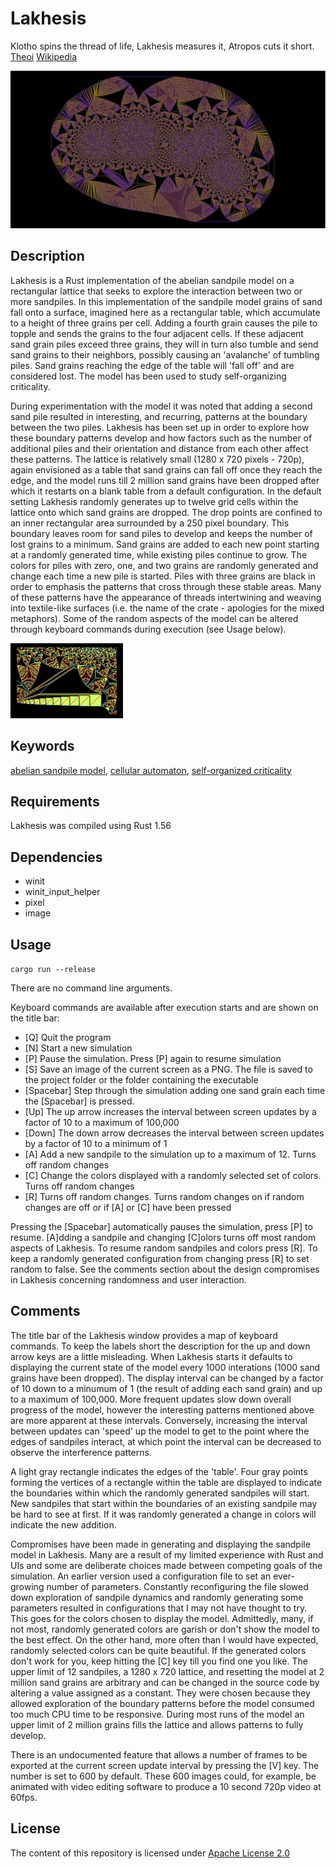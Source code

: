 Lakhesis
========

Klotho spins the thread of life, Lakhesis measures it, Atropos cuts it short. [Theoi][1] [Wikipedia][2]

![Lakhesis image](/images/Lakhesis_0977657.jpg)

Description
-----------

Lakhesis is a Rust implementation of the abelian sandpile model on a rectangular lattice that seeks to explore the interaction between two or more sandpiles. In this implementation of the sandpile model grains of sand fall onto a surface, imagined here as a rectangular table, which accumulate to a height of three grains per cell. Adding a fourth grain causes the pile to topple and sends the  grains to the four adjacent cells. If these adjacent sand grain piles exceed three grains, they will in turn also tumble and send sand grains to their neighbors, possibly causing an 'avalanche' of tumbling piles. Sand grains reaching the edge of the table will 'fall off' and are considered lost. The model has been used to study self-organizing criticality.

During experimentation with the model it was noted that adding a second sand pile resulted in interesting, and recurring, patterns at the boundary between the two piles. Lakhesis has been set up in order to explore how these boundary patterns develop and how factors such as the number of additional piles and their orientation and distance from each other affect these patterns. The lattice is relatively small (1280 x 720 pixels - 720p), again envisioned as a table that sand grains can fall off once they reach the edge, and the model runs till 2 million sand grains have been dropped after which it restarts on a blank table from a default configuration. In the default setting Lakhesis randomly generates up to twelve grid cells within the lattice onto which sand grains are dropped. The drop points are confined to an inner rectangular area surrounded by a 250 pixel boundary. This boundary leaves room for sand piles to develop and keeps the number of lost grains to a minimum. Sand grains are added to each new point starting at a randomly generated time, while existing piles continue to grow. The colors for piles with zero, one, and two grains are randomly generated and change each time a new pile is started. Piles with three grains are black in order to emphasis the patterns that cross through these stable areas. Many of these patterns have the appearance of threads intertwining and weaving into textile-like surfaces (i.e. the name of the crate - apologies for the mixed metaphors). Some of the random aspects of the model can be altered through keyboard commands during execution (see Usage below).

![Lakhesis thread image](/images/LakhesisThread.GIF)

Keywords
--------

[abelian sandpile model][3], [cellular automaton][4], [self-organized criticality][5]

Requirements
------------

Lakhesis was compiled using Rust 1.56 

Dependencies
------------

* winit
* winit_input_helper
* pixel
* image

Usage
-----

`cargo run --release`

There are no command line arguments.

Keyboard commands are available after execution starts and are shown on the title bar:

* [Q] Quit the program
* [N] Start a new simulation
* [P] Pause the simulation. Press [P] again to resume simulation
* [S] Save an image of the current screen as a PNG. The file is saved to the project folder or the folder containing the executable
* [Spacebar] Step through the simulation adding one sand grain each time the [Spacebar] is pressed.
* [Up] The up arrow increases the interval between screen updates by a factor of 10 to a maximum of 100,000
* [Down] The down arrow decreases the interval between screen updates by a factor of 10 to a minimum of 1
* [A] Add a new sandpile to the simulation up to a maximum of 12. Turns off random changes
* [C] Change the colors displayed with a randomly selected set of colors. Turns off random changes
* [R] Turns off random changes. Turns random changes on if random changes are off or if [A] or [C] have been pressed

Pressing the [Spacebar] automatically pauses the simulation, press [P] to resume. [A]dding a sandpile and changing [C]olors turns off most random aspects of Lakhesis. To resume random sandpiles and colors press [R]. To keep a randomly generated configuration from changing press [R] to set random to false. See the comments section about the design compromises in Lakhesis concerning randomness and user interaction.

Comments
--------

The title bar of the Lakhesis window provides a map of keyboard commands. To keep the labels short the description for the up and down arrow keys are a little misleading. When Lakhesis starts it defaults to displaying the current state of the model every 1000 interations (1000 sand grains have been dropped). The display interval can be changed by a factor of 10 down to a minumum of 1 (the result of adding each sand grain) and up to a maximum of 100,000. More frequent updates slow down overall progress of the model, however the interesting patterns mentioned above are more apparent at these intervals. Conversely, increasing the interval between updates can 'speed' up the model to get to the point where the edges of sandpiles interact, at which point the interval can be decreased to observe the interference patterns.

A light gray rectangle indicates the edges of the 'table'. Four gray points forming the vertices of a rectangle within the table are displayed to indicate the boundaries within which the randomly generated sandpiles will start. New sandpiles that start within the boundaries of an existing sandpile may be hard to see at first. If it was randomly generated a change in colors will indicate the new addition.

Compromises have been made in generating and displaying the sandpile model in Lakhesis. Many are a result of my limited experience with Rust and UIs and some are deliberate choices made between competing goals of the simulation. An earlier version used a configuration file to set an ever-growing number of parameters. Constantly reconfiguring the file slowed down exploration of sandpile dynamics and randomly generating some parameters resulted in configurations that I may not have thought to try. This goes for the colors chosen to display the model. Admittedly, many, if not most, randomly generated colors are garish or don't show the model to the best effect. On the other hand, more often than I would have expected, randomly selected colors can be quite beautiful. If the generated colors don't work for you, keep hitting the [C] key till you find one you like. The upper limit of 12 sandpiles, a 1280 x 720 lattice, and resetting the model at 2 million sand grains are arbitrary and can be changed in the source code by altering a value assigned as a constant. They were chosen because they allowed exploration of the boundary patterns before the model consumed too much CPU time to be responsive. During most runs of the model an upper limit of 2 million grains fills the lattice and allows patterns to fully develop.

There is an undocumented feature that allows a number of frames to be exported at the current screen update interval by pressing the [V] key. The number is set to 600 by default. These 600 images could, for example, be animated with video editing software to produce a 10 second 720p video at 60fps.

License
-------

The content of this repository is licensed under [Apache License 2.0](https://www.apache.org/licenses/LICENSE-2.0)

[1]: https://www.theoi.com/Daimon/Moirai.html
[2]: https://en.wikipedia.org/wiki/Moirai
[3]: https://en.wikipedia.org/wiki/Abelian_sandpile_model
[4]: https://en.wikipedia.org/wiki/Cellular_automaton
[5]: https://en.wikipedia.org/wiki/Self-organized_criticality
